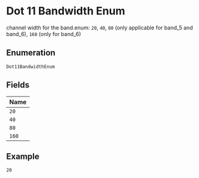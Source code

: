 
# Dot 11 Bandwidth Enum

channel width for the band.enum: `20`, `40`, `80` (only applicable for band_5 and band_6), `160` (only for band_6)

## Enumeration

`Dot11BandwidthEnum`

## Fields

| Name |
|  --- |
| `20` |
| `40` |
| `80` |
| `160` |

## Example

```
20
```

